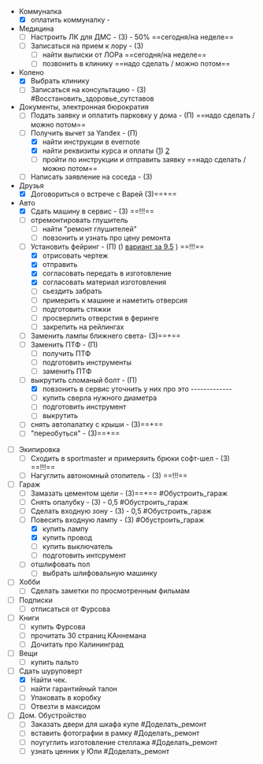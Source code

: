 

-  Коммуналка 
	- [x] оплатить коммуналку - [ ]()
-  Медицина 
	- [ ] Настроить ЛК для ДМС - (З) - 50%  ==сегодня/на неделе== 
	- [ ] Записаться на прием к лору - (З) 
		- [ ] найти выписки от ЛОРа ==сегодня/на неделе==
		- [ ] позвонить в клинику ==надо сделать / можно потом==
-  Колено
	- [x] Выбрать клинику
	- [ ] Записаться на консультацию - (З) #Восстановить_здоровье_сутставов
- Документы, электронная бюрократия
	- [ ] Подать заявку и оплатить парковку у дома - (П) ==надо сделать / можно потом==
	- [ ] Получить вычет за Yandex - (П) 
		- [x] найти инструкции в evernote
		- [x] найти реквизиты курса и оплаты ([1](https://yandex.ru/legal/practicum_offer/))  [2](https://mail.google.com/mail/u/1/#search/%D1%87%D0%B5%D0%BA/WhctKKXHHczxdZWMSXQqSTjdnbMZzgCTZzxvKrkDDSnqnShZzLwCSLLbnDwFWcXGhGlmrFQ?projector=1&messagePartId=0.1) 
		- [ ] пройти по инструкции и отправить заявку ==надо сделать / можно потом==
	- [ ] Написать заявление на соседа - (З)
- Друзья 
	- [x] Договориться о встрече с Варей (З)==+==
- Авто
	- [x] Сдать машину в сервис - (З) ==!!!==
	- [ ] отремонтировать глушитель
		- [ ] найти "ремонт глушителей" 
		- [ ] повзонить  и узнать про цену ремонта
	- [ ] Установить фейринг - (П) () [вариант за 9.5](https://www.rackworld.ru/catalog/aksessuary/feyring/feyring_yakima_windshields_40_100_sm/) ) ==!!!==
		- [x] отрисовать чертеж
		- [x] отправить 
		- [x] согласовать передать в изготовление 
		- [x] согласовать материал изготовления
		- [ ] сьездить забрать
		- [ ] примерить к машине и наметить отверсия
		- [ ] подготовить стяжки
		- [ ] просверлить отверстия в феринге
		- [ ] закрепить на рейлингах
	- [ ] Заменить лампы ближнего света- (З)==+==
	- [ ] Заменить ПТФ - (П)
		- [ ] получить ПТФ
		- [ ] подготовить инструменты
		- [ ] заменить ПТФ
	- [ ] выкрутить сломаный болт - (П)
		- [x] повзонить в сервис уточнить у них про это -------------
		- [ ] купить сверла нужного диаметра
		- [ ] подготовить инструмент
		- [ ] выкрутить
	- [ ] снять автопалатку с крыши - (З)==+==
	- [ ] "переобуться" - (З)==+==
- [ ] Экипировка 
	- [ ] Сходить в sportmaster и примеряить брюки софт-шел - (З) ==!!!==
	- [ ] Нагуглить автономный отопитель - (З) ==!!!== 
- [ ] Гараж
	- [ ] Замазать цементом щели - (З)==+== #Обустроить_гараж 
	- [ ] Снять опалубку - (З) - 0,5 #Обустроить_гараж 
	- [ ] Сделать входную зону - (З) - 0,5 #Обустроить_гараж 
	- [ ] Повесить входную лампу - (З)  #Обустроить_гараж 
		- [x] купить лампу
		- [x] купить провод
		- [ ] купить выключатель
		- [ ] подготовить интсрумент
	- [ ] отшлифовать пол
		- [ ] выбрать шлифовальную машинку
- [ ] Хобби
	- [ ] Сделать заметки по просмотренным фильмам
- [ ] Подписки
	- [ ] отписаться от Фурсова
- [ ] Книги 
	- [ ] купить Фурсова
	- [ ] прочитать 30 страниц КАннемана
	- [ ] Дочитать про Калининград 
- [ ] Вещи
	- [ ] купить пальто
- [ ] Cдать шуруповерт
	- [x] Найти чек. 
	- [ ] найти гарантийный талон
	- [ ] Упаковать в коробку
	- [ ] Отвезти в максидом
- [ ] Дом. Обустройство
	- [ ] Заказать двери для шкафа купе #Доделать_ремонт
	- [ ] вставить фотографии в рамку #Доделать_ремонт
	- [ ] поугуглить изготовление стеллажа #Доделать_ремонт
	- [ ] узнать ценник у Юли #Доделать_ремонт